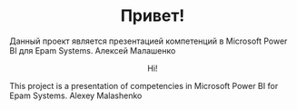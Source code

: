 ﻿<h1 align="center">
 Привет!
</h1>

Данный проект является презентацией компетенций в Microsoft Power BI для Epam Systems.
Алексей Малашенко

<p align="center">
Hi!
</p>

This project is a presentation of competencies in Microsoft Power BI for Epam Systems.
Alexey Malashenko